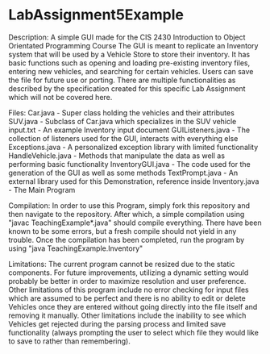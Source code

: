 # LabAssignment5Example

Description:
A simple GUI made for the CIS 2430 Introduction to Object Orientated Programming Course
The GUI is meant to replicate an Inventory system that will be used by a Vehicle Store
to store their inventory. It has basic functions such as opening and loading pre-existing
inventory files, entering new vehicles, and searching for certain vehicles. Users can save
the file for future use or porting. There are multiple functionalities as described by
the specification created for this specific Lab Assignment which will not be covered here.

Files:
Car.java            - Super class holding the vehicles and their attributes
SUV.java            - Subclass of Car.java which specializes in the SUV vehicle
input.txt           - An example Inventory input document
GUIListeners.java   - The collection of listeners used for the GUI, interacts with everything else
Exceptions.java     - A personalized exception library with limited functionality
HandleVehicle.java  - Methods that manipulate the data as well as performing basic functionality
InventoryGUI.java   - The code used for the generation of the GUI as well as some methods
TextPrompt.java     - An external library used for this Demonstration, reference inside
Inventory.java      - The Main Program

Compilation:
In order to use this Program, simply fork this repository and then navigate to the repository.
After which, a simple compilation using "javac TeachingExample\*.java" should compile everything.
There have been known to be some errors, but a fresh compile should not yield in any trouble.
Once the compilation has been completed, run the program by using "java TeachingExample.Inventory"

Limitations:
The current program cannot be resized due to the static components. For future improvements, utilizing
a dynamic setting would probably be better in order to maximize resolution and user preference.
Other limitations of this program include no error checking for input files which are assumed
to be perfect and there is no ability to edit or delete Vehicles once they are entered without
going directly into the file itself and removing it manually. Other limitations include the inability
to see which Vehicles get rejected during the parsing process and limited save functionality (always
prompting the user to select which file they would like to save to rather than remembering).
